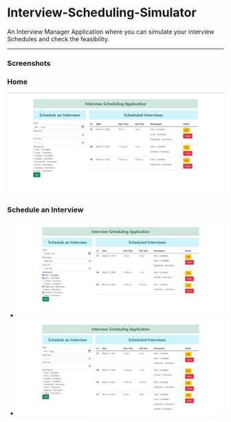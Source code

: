 # Interview-Scheduling-Simulator
An Interview Manager Application where you can simulate your interview Schedules and check the feasibility.

***
<h3>Screenshots</h3>

<h3>Home</h3>
<img src="/Screenshots/Home.jpeg"  title="Home">

<h3>Schedule an Interview</h3>
<ul>
  <li><img src="/Screenshots/Schedule_an_interview.jpeg"  title="Scheduling"></li>
  <li><img src="/Screenshots/Interview_Scheduled.jpeg"  title="Scheduled"></li>
</ul>
